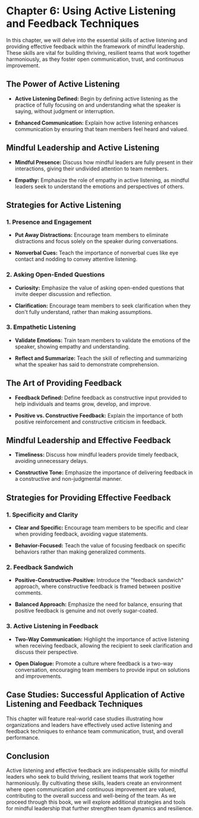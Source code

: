 Chapter 6: Using Active Listening and Feedback Techniques
=========================================================

In this chapter, we will delve into the essential skills of active listening and providing effective feedback within the framework of mindful leadership. These skills are vital for building thriving, resilient teams that work together harmoniously, as they foster open communication, trust, and continuous improvement.

The Power of Active Listening
-----------------------------

* **Active Listening Defined:** Begin by defining active listening as the practice of fully focusing on and understanding what the speaker is saying, without judgment or interruption.

* **Enhanced Communication:** Explain how active listening enhances communication by ensuring that team members feel heard and valued.

Mindful Leadership and Active Listening
---------------------------------------

* **Mindful Presence:** Discuss how mindful leaders are fully present in their interactions, giving their undivided attention to team members.

* **Empathy:** Emphasize the role of empathy in active listening, as mindful leaders seek to understand the emotions and perspectives of others.

Strategies for Active Listening
-------------------------------

### 1. **Presence and Engagement**

* **Put Away Distractions:** Encourage team members to eliminate distractions and focus solely on the speaker during conversations.

* **Nonverbal Cues:** Teach the importance of nonverbal cues like eye contact and nodding to convey attentive listening.

### 2. **Asking Open-Ended Questions**

* **Curiosity:** Emphasize the value of asking open-ended questions that invite deeper discussion and reflection.

* **Clarification:** Encourage team members to seek clarification when they don't fully understand, rather than making assumptions.

### 3. **Empathetic Listening**

* **Validate Emotions:** Train team members to validate the emotions of the speaker, showing empathy and understanding.

* **Reflect and Summarize:** Teach the skill of reflecting and summarizing what the speaker has said to demonstrate comprehension.

The Art of Providing Feedback
-----------------------------

* **Feedback Defined:** Define feedback as constructive input provided to help individuals and teams grow, develop, and improve.

* **Positive vs. Constructive Feedback:** Explain the importance of both positive reinforcement and constructive criticism in feedback.

Mindful Leadership and Effective Feedback
-----------------------------------------

* **Timeliness:** Discuss how mindful leaders provide timely feedback, avoiding unnecessary delays.

* **Constructive Tone:** Emphasize the importance of delivering feedback in a constructive and non-judgmental manner.

Strategies for Providing Effective Feedback
-------------------------------------------

### 1. **Specificity and Clarity**

* **Clear and Specific:** Encourage team members to be specific and clear when providing feedback, avoiding vague statements.

* **Behavior-Focused:** Teach the value of focusing feedback on specific behaviors rather than making generalized comments.

### 2. **Feedback Sandwich**

* **Positive-Constructive-Positive:** Introduce the "feedback sandwich" approach, where constructive feedback is framed between positive comments.

* **Balanced Approach:** Emphasize the need for balance, ensuring that positive feedback is genuine and not overly sugar-coated.

### 3. **Active Listening in Feedback**

* **Two-Way Communication:** Highlight the importance of active listening when receiving feedback, allowing the recipient to seek clarification and discuss their perspective.

* **Open Dialogue:** Promote a culture where feedback is a two-way conversation, encouraging team members to provide input on solutions and improvements.

Case Studies: Successful Application of Active Listening and Feedback Techniques
--------------------------------------------------------------------------------

This chapter will feature real-world case studies illustrating how organizations and leaders have effectively used active listening and feedback techniques to enhance team communication, trust, and overall performance.

Conclusion
----------

Active listening and effective feedback are indispensable skills for mindful leaders who seek to build thriving, resilient teams that work together harmoniously. By cultivating these skills, leaders create an environment where open communication and continuous improvement are valued, contributing to the overall success and well-being of the team. As we proceed through this book, we will explore additional strategies and tools for mindful leadership that further strengthen team dynamics and resilience.
